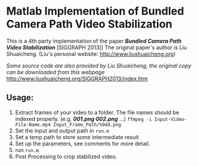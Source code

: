 # Matlab Implementation of Bundled Camera Path Video Stabilization

This is a 4th party implementation of the paper ___Bundled Camera Path Video Stabilization___ [SIGGRAPH 2013]] The original paper's author is Liu Shuaicheng. (Liu's personal website: http://www.liushuaicheng.org)

*Some source code are also provided by Liu Shuaicheng, the original copy can be downloaded from this webpage* http://www.liushuaicheng.org/SIGGRAPH2013/index.htm

## Usage:
1. Extract frames of your video to a folder. The file names should be indexed properly. (e.g. ***001.png 002.png*** ...) `ffmpeg -i Input-Video-File-Name.mp4 Input_Frame_Path/%04d.png`
2. Set the input and output path in `run.m`
3. Set a temp path to store some intermediate result
4. Set up the parameters, see comments for more detail.
5. run `run.m`
6. Post Processing to crop stabilized video.
